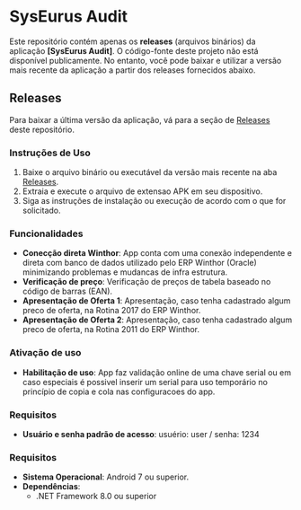 # SysEurus Audit
Este repositório contém apenas os **releases** (arquivos binários) da aplicação **[SysEurus Audit]**. O código-fonte deste projeto não está disponível publicamente. No entanto, você pode baixar e utilizar a versão mais recente da aplicação a partir dos releases fornecidos abaixo.

## Releases

Para baixar a última versão da aplicação, vá para a seção de [Releases](https://github.com/thiagoferrassoli/SysEurus_Audit) deste repositório.

### Instruções de Uso

1. Baixe o arquivo binário ou executável da versão mais recente na aba [Releases](https://github.com/thiagoferrassoli/SysEurus_Audit).
2. Extraia e execute o arquivo de extensao APK em seu dispositivo.
3. Siga as instruções de instalação ou execução de acordo com o que for solicitado.

### Funcionalidades

- **Conecção direta Winthor**: App conta com uma conexão independente e direta com banco de dados utilizado pelo ERP Winthor (Oracle) minimizando problemas e mudancas de infra estrutura.
- **Verificação de preço**: Verificação de preços de tabela baseado no código de barras (EAN).
- **Apresentação de Oferta 1**: Apresentação, caso tenha cadastrado algum preco de oferta, na Rotina 2017 do ERP Winthor.
- **Apresentação de Oferta 2**: Apresentação, caso tenha cadastrado algum preco de oferta, na Rotina 2011 do ERP Winthor.

### Ativação de uso

- **Habilitação de uso**: App faz validação online de uma chave serial ou em caso especiais é possivel inserir um serial para uso temporário no princípio de copia e cola nas configuracoes do app.

### Requisitos

- **Usuário e senha padrão de acesso**: usuério: user / senha: 1234

### Requisitos

- **Sistema Operacional**: Android 7 ou superior.
- **Dependências**:
  - .NET Framework 8.0 ou superior
